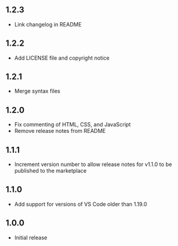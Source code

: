 ## 1.2.3
- Link changelog in README

## 1.2.2
- Add LICENSE file and copyright notice

## 1.2.1
- Merge syntax files

## 1.2.0
- Fix commenting of HTML, CSS, and JavaScript
- Remove release notes from README

## 1.1.1
- Increment version number to allow release notes for v1.1.0 to be published to the marketplace

## 1.1.0
- Add support for versions of VS Code older than 1.19.0

## 1.0.0
- Initial release